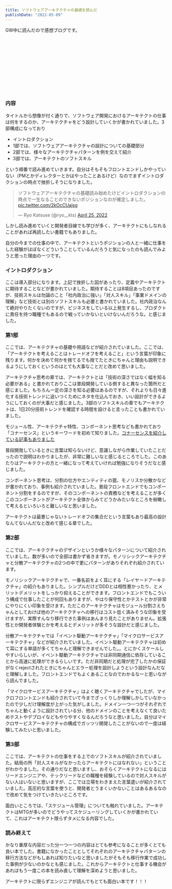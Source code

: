 ```yaml
---
title: ソフトウェアアーキテクチャの基礎を読んだ
publishDate: "2022-05-09"
---
```


GW中に読んだので感想ブログです。

<div class="iframely-embed"><div class="iframely-responsive" style="height: 170px; padding-bottom: 0;"><a href="https://www.oreilly.co.jp//books/9784873119823/" data-iframely-url="//iframely.net/SyO8f7D"></a></div></div>

### 内容

タイトルから想像が付く通りで、ソフトウェア開発におけるアーキテクトの仕事は何をするのか、アーキテクチャをどう設計していくかが書かれていました。3部構成になっており

- イントロダクション
- 1部では、ソフトウェアアーキテクチャの設計についての基礎部分
- 2部では、様々なアーキテクチャパターンを例を交えて紹介
- 3部では、アーキテクトのソフトスキル

という順番で読み進めていきます。自分はそもそもフロントエンドしかやっていない（PMとかディレクターとかはやったことあるけど）なのでまずイントロダクションの時点で挫折しそうになりました。

<blockquote class="twitter-tweet"><p lang="ja" dir="ltr">ソフトウェアアーキテクチャの基礎読み始めたけどイントロダクションの時点で一生なることのできないポジションなのが確定しました。 <a href="https://t.co/2kOcCUajsg">pic.twitter.com/2kOcCUajsg</a></p>&mdash; Ryo Katsuse (@ryo__kts) <a href="https://twitter.com/ryo__kts/status/1518578631194275840?ref_src=twsrc%5Etfw">April 25, 2022</a></blockquote>
<script async src="https://platform.twitter.com/widgets.js" charset="utf-8"></script>

しかし読み進めていくと開発者目線でも学びが多く、アーキテクトにもしなれることがあれば再読したい書籍でもありました。

自分の今までの仕事の中で、アーキテクトというポジションの人と一緒に仕事をした経験がほぼなくどういうことしているんだろうと気になったのも読んでみようと思った理由の一つです。


### イントロダクション

ここは導入部分になります。上記で挫折した図があったり、定義やアーキテクトに期待することなどが書かれていました。期待することは8項目あったのですが、技術スキルは勿論のこと「社内政治に強い」「対人スキル」「事業ドメインの理解」など技術とは別のソフトスキルも必要と書かれていました。社内政治なんて絶対やりたくないのですが、ビジネスをしている以上発生するし、プロダクトに責任を持つ職種でもあるので戦っていかないといけないんだろうな。と感じました。

### 第1部

ここでは、アーキテクチャの基礎や用語などが紹介されていました。ここでは、「アーキテクトを考えることはトレードオフを考えること」という言葉が印象に残ります。何かを決めて何かを捨てるでも捨てたときにちゃんと理由も説明できるようにしておくというのはとても大事なことだと改めて思いました。

アーキテクチャ思考の章では、アーキテクトとは「技術の深さではなく幅を知る必要がある」と書かれておりここは普段開発している側すると異なった箇所だと感じました。もちろん一定の深さを知る必要はあるのですが、それよりも日々進化する技術トレンドに追いつくためにネタを仕込んでおき、いい設計ができるようにしておくのが大事だと感じました。3部のソフトスキルの章でもアーキテクトは、1日20分技術トレンドを確認する時間を設けると言ったことも書かれていました。

モジュール性、アーキテクチャ特性、コンポーネント思考なども書かれており「コナーセンス」というキーワードを初めて知りました。[コナーセンスを紹介している記事もありました](https://qiita.com/fujiharuka/items/68fadefa6dad4cf33b4d)

普段開発しているときに言葉は知らないけど、意識しながら作業していたことだったので説明はわかりましたが、非常に難しいなと感じるところでした。このあたりはアーキテクトの方と一緒になって考えていければ勉強になりそうだなと感じました。

コンポーネント思考は、分割の仕方やエンティティの罠、モノリスか分散かなどが書かれており、事例も紹介されていました。普段フロントエンドでもコンポーネント分割をするのですが、そのコンポーネントの責務などを考えることが多くこのコンポーネントがアーキテクト全体からみてどうかみたいなところを俯瞰して考えるといろいろと難しいなと思いました。

アーキテクトは最悪じゃないトレードオフの集合だという言葉もあり最高の設計なんてないんだなと改めて感じる章でした。

### 第2部

ここでは、アーキテクチャのデザインというか様々なパターンについて紹介されていました。数が多いので全部は書かず省きますが。モノリシックアーキテクチャと分散アーキテクチャの2つの中で更にパターンがありそれぞれ紹介されています。

モノリシックアーキテクチャで、一番名前をよく耳にする「レイヤードアーキテクチャ」の紹介もありました。シンプルだけどDDDとは相性悪かったり、とメリットデメリットをしっかり抑えることができます。フロントエンドでもこういう構成で仕事したことが何回もありますが、やはり保守性とかテストとかが非常にやりにくい印象を受けます。ただこのアーキテクチャはモジュール分割さえちゃんとしておけば他のアーキテクチャへの移行はコスト低く済みそうな印象を受けますが、実際すんなり移行できた事例はあんまり見たことがありません。拡張性とか開発者体験とかを考えるとデメリットが多そうな設計だと感じました。

分散アーキテクチャでは「イベント駆動アーキテクチャ」「マイクロサービスアーキテクチャ」などが紹介されていました。イベント駆動アーキテクチャは初めて耳にする単語が多くてちゃんと理解できませんでした。。とにかくスケールしやすいらしいが、イベント駆動アーキテクチャでは非同期通信に依存していることから高速に処理ができるらしいです。ただ非同期だと処理が完了したかの保証がなくrejectされたときにちゃんとエラー処理を設計しようという設計なんだなと理解しました。フロントエンドでもよくあることなのでわかるなーと思いながら読んでました。

「マイクロサービスアーキテクチャ」はよく聴くアーキテクチャでしたが、マイクロフロントエンドも紹介されていて今までざっくりしか理解しかしていなかったので少しだけ理解度が上がった気がしました。ドメイン一つ一つがそれぞれでちゃんと動くように設計されている分、他のドメインのことを考えなくて良いためテストやデプロイなどもやりやすくなるんだろうなと思いました。自分はマイクロサービスアーキテクチャの構成でガッツリ開発したことがないので一度は経験してみたいと思いました。

### 第3部

ここでは、アーキテクトの仕事をする上でのソフトスキルが紹介されていました。結局の所「対人スキルがなかったらアーキテクトにはなれない」ということがわかりました。その通りだなと思いますし、おそらくアーキテクトになるにはリードエンジニアや、テックリードなどの職種を経験しているので対人スキルがない人はいないと思いますが、ここでは立場をわきまえた言葉遣いが紹介されていました。高圧的な言葉を使うと、開発者とうまくいかないことはあるあるなので改めて気をつけていきたいところです。

面白いところでは、「スケジュール管理」についても触れていました。アーキテクトはMTGが多いのでどうやってスケジューリングしていくかが書かれていて、これはアーキテクト限らずタメになる内容でした。

### 読み終えて

かなり重厚な内容だった分一つ一つの内容はとても参考になることが多くとても良い本でした。書籍になかったこととしてそれぞれのアーキテクチャパターンの移行方法などがもしあれば知りたいなと思いましたがそもそも移行作業で成功した事例が少ないのかなとも感じました。これからアーキテクトと仕事する機会があればもう一度この本を読み直して理解を深めようと思いました。

アーキテクトに限らずエンジニアが読んでもとても面白い本です！！！